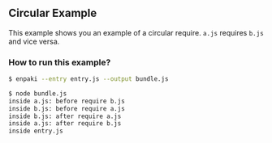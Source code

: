 ## Circular Example
This example shows you an example of a circular require. `a.js` requires `b.js` and vice versa.

### How to run this example?

```bash
$ enpaki --entry entry.js --output bundle.js
```

```bash
$ node bundle.js
inside a.js: before require b.js
inside b.js: before require a.js
inside b.js: after require a.js
inside a.js: after require b.js
inside entry.js
```